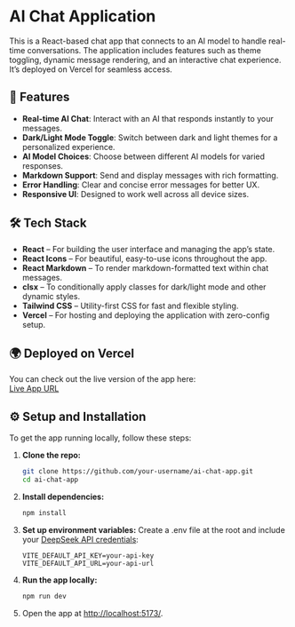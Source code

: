 
# AI Chat Application

This is a React-based chat app that connects to an AI model to handle real-time conversations. The application includes features such as theme toggling, dynamic message rendering, and an interactive chat experience. It’s deployed on Vercel for seamless access.

## 🚀 Features

- **Real-time AI Chat**: Interact with an AI that responds instantly to your messages.
- **Dark/Light Mode Toggle**: Switch between dark and light themes for a personalized experience.
- **AI Model Choices**: Choose between different AI models for varied responses.
- **Markdown Support**: Send and display messages with rich formatting.
- **Error Handling**: Clear and concise error messages for better UX.
- **Responsive UI**: Designed to work well across all device sizes.

## 🛠 Tech Stack

- **React** – For building the user interface and managing the app’s state.
- **React Icons** – For beautiful, easy-to-use icons throughout the app.
- **React Markdown** – To render markdown-formatted text within chat messages.
- **clsx** – To conditionally apply classes for dark/light mode and other dynamic styles.
- **Tailwind CSS** – Utility-first CSS for fast and flexible styling.
- **Vercel** – For hosting and deploying the application with zero-config setup.

## 🌍 Deployed on Vercel

You can check out the live version of the app here:  
[Live App URL](https://ai-chat-app-dusky.vercel.app/)

## ⚙️ Setup and Installation

To get the app running locally, follow these steps:

1. **Clone the repo:**

   ```bash
   git clone https://github.com/your-username/ai-chat-app.git
   cd ai-chat-app
   ```

2. **Install dependencies:**

   ```bash
   npm install
   ```

3. **Set up environment variables:**
   Create a .env file at the root and include your [DeepSeek API credentials](https://api-docs.deepseek.com/):

   ```env
   VITE_DEFAULT_API_KEY=your-api-key
   VITE_DEFAULT_API_URL=your-api-url
   ```

4. **Run the app locally:**

   ```bash
   npm run dev
   ```

5. Open the app at [http://localhost:5173/](http://localhost:5173/).
